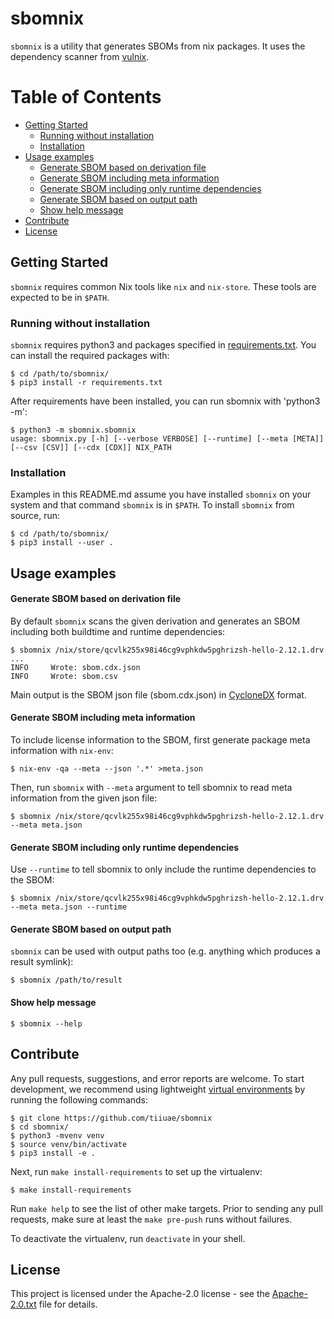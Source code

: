 <!--
SPDX-FileCopyrightText: 2022 Technology Innovation Institute (TII)

SPDX-License-Identifier: Apache-2.0
-->

# sbomnix

`sbomnix` is a utility that generates SBOMs from nix packages. It uses the dependency scanner from [vulnix](https://github.com/flyingcircusio/vulnix).

Table of Contents
=================

* [Getting Started](#getting-started)
   * [Running without installation](#running-without-installation)
   * [Installation](#installation)
* [Usage examples](#usage-examples)
   * [Generate SBOM based on derivation file](#generate-sbom-based-on-derivation-file)
   * [Generate SBOM including meta information](#generate-sbom-including-meta-information)
   * [Generate SBOM including only runtime dependencies](#generate-sbom-including-only-runtime-dependencies)
   * [Generate SBOM based on output path](#generate-sbom-based-on-output-path)
   * [Show help message](#show-help-message)
* [Contribute](#contribute)
* [License](#license)

## Getting Started
`sbomnix` requires common Nix tools like `nix` and `nix-store`. These tools are expected to be in `$PATH`.

### Running without installation
`sbomnix` requires python3 and packages specified in [requirements.txt](./requirements.txt). You can install the required packages with:
```
$ cd /path/to/sbomnix/
$ pip3 install -r requirements.txt
```
After requirements have been installed, you can run sbomnix with 'python3 -m':
```
$ python3 -m sbomnix.sbomnix 
usage: sbomnix.py [-h] [--verbose VERBOSE] [--runtime] [--meta [META]] [--csv [CSV]] [--cdx [CDX]] NIX_PATH
```

### Installation
Examples in this README.md assume you have installed `sbomnix` on your system and that command `sbomnix` is in `$PATH`. To install `sbomnix` from source, run:
```
$ cd /path/to/sbomnix/
$ pip3 install --user .
```

## Usage examples
#### Generate SBOM based on derivation file
By default `sbomnix` scans the given derivation and generates an SBOM including both buildtime and runtime dependencies:
```
$ sbomnix /nix/store/qcvlk255x98i46cg9vphkdw5pghrizsh-hello-2.12.1.drv
...
INFO     Wrote: sbom.cdx.json
INFO     Wrote: sbom.csv
```
Main output is the SBOM json file (sbom.cdx.json) in [CycloneDX](https://cyclonedx.org/) format.

#### Generate SBOM including meta information
To include license information to the SBOM, first generate package meta information with `nix-env`:
```
$ nix-env -qa --meta --json '.*' >meta.json
```
Then, run `sbomnix` with `--meta` argument to tell sbomnix to read meta information from the given json file:
```
$ sbomnix /nix/store/qcvlk255x98i46cg9vphkdw5pghrizsh-hello-2.12.1.drv --meta meta.json
```

#### Generate SBOM including only runtime dependencies
Use `--runtime` to tell sbomnix to only include the runtime dependencies to the SBOM:
```
$ sbomnix /nix/store/qcvlk255x98i46cg9vphkdw5pghrizsh-hello-2.12.1.drv --meta meta.json --runtime
```
#### Generate SBOM based on output path
`sbomnix` can be used with output paths too (e.g. anything which produces a result symlink):
```
$ sbomnix /path/to/result 
```
#### Show help message
```
$ sbomnix --help
```

## Contribute
Any pull requests, suggestions, and error reports are welcome.
To start development, we recommend using lightweight [virtual environments](https://docs.python.org/3/library/venv.html) by running the following commands:
```
$ git clone https://github.com/tiiuae/sbomnix
$ cd sbomnix/
$ python3 -mvenv venv
$ source venv/bin/activate
$ pip3 install -e .
```
Next, run `make install-requirements` to set up the virtualenv:
```
$ make install-requirements
```
Run `make help` to see the list of other make targets.
Prior to sending any pull requests, make sure at least the `make pre-push` runs without failures.

To deactivate the virtualenv, run `deactivate` in your shell.


## License
This project is licensed under the Apache-2.0 license - see the [Apache-2.0.txt](LICENSES/Apache-2.0.txt) file for details.
